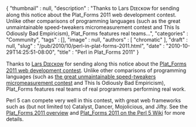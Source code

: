 {
   "thumbnail" : null,
   "description" : "Thanks to Lars Dɪᴇᴄᴋᴏᴡ for sending along this notice about the Plat_Forms 2011 web development contest. Unlike other comparisons of programming languages (such as the great unmaintainable speed-tweakers micromeasurement contest and This Is Odiously Bad Empiricism), Plat_Forms features real teams...",
   "categories" : "Community",
   "tags" : [],
   "image" : null,
   "authors" : [
      "chromatic"
   ],
   "draft" : null,
   "slug" : "/pub/2010/10/perl-in-plat-forms-2011.html",
   "date" : "2010-10-29T14:25:51-08:00",
   "title" : "Perl in Plat_Forms 2011"
}





Thanks to [Lars Dɪᴇᴄᴋᴏᴡ](http://search.cpan.org/~daxim/) for sending
along this notice about the [Plat\_Forms 2011 web development
contest](http://www.plat-forms.org/). Unlike other comparisons of
programming languages (such as [the great unmaintainable speed-tweakers
micromeasurement contest](http://shootout.alioth.debian.org/) and This
Is Odiously Bad Empiricism), Plat\_Forms features real teams of real
programmers performing real work.

Perl 5 can compete very well in this contest, with great web frameworks
such as (but not limited to) Catalyst, Dancer, Mojolicious, and Jifty.
See the [Plat\_Forms 2011
overview](http://www.plat-forms.org/platforms-announcement#overview) and
[Plat\_Forms 2011 on the Perl 5
Wiki](https://www.socialtext.net/perl5/index.cgi?events_2011_plat_forms)
for more details.



